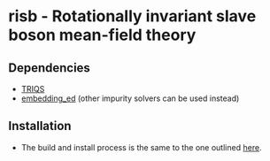 # risb - Rotationally invariant slave boson mean-field theory

Dependencies
-------------
* [TRIQS](https://github.com/TRIQS/triqs)
* [embedding_ed](https://github.com/thenoursehorse/embedding_ed) (other impurity solvers can be used instead)

Installation
---------------
* The build and install process is the same to the one outlined [here](https://triqs.github.io/app4triqs/3.0.x/install.html).
